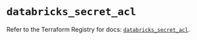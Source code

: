 # `databricks_secret_acl`

Refer to the Terraform Registry for docs: [`databricks_secret_acl`](https://registry.terraform.io/providers/databricks/databricks/1.86.0/docs/resources/secret_acl).
